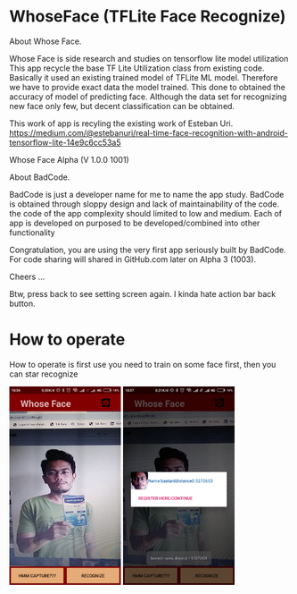 # WhoseFace (TFLite Face Recognize)

About Whose Face.

Whose Face is side research and studies on tensorflow lite model utilization
This app recycle the base TF Lite Utilization class from existing code.
Basically it used an existing trained model of TFLite ML model.
Therefore we have to provide exact data the model trained.
This done to obtained the accuracy of model of predicting face.
Although the data set for recognizing new face only few,
but decent classification can be obtained.

This work of app is recyling the existing work of Esteban Uri.
https://medium.com/@estebanuri/real-time-face-recognition-with-android-tensorflow-lite-14e9c6cc53a5

Whose Face Alpha (V 1.0.0 1001)

About BadCode.

BadCode is just a developer name for me to name the app study.
BadCode is obtained through sloppy design and lack of maintainability of the code.
the code of the app complexity should limited to low and medium.
Each of app is developed on purposed to be developed/combined into other functionality

Congratulation, you are using the very first app seriously built by BadCode.
For code sharing will shared in GitHub.com later on Alpha 3 (1003).

Cheers ...

Btw, press back to see setting screen again. I kinda hate action bar back button.


# How to operate

How to operate is first use you need to train on some face first, then you can star recognize


<body>
  <img src="Screenshot_2021-03-09-18-36-48-551_com.example.myapplication2.png" width="200">
<img src="Screenshot_2021-03-09-18-37-19-028_com.example.myapplication2.png" width="200">
  </body>
